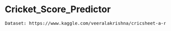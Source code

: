 # Cricket_Score_Predictor
<pre>Dataset: https://www.kaggle.com/veeralakrishna/cricsheet-a-retrosheet-for-cricket?select=t20s</pre>